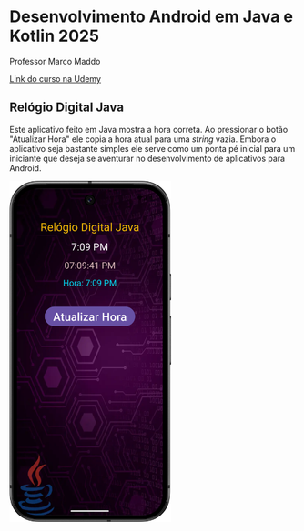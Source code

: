 # Desenvolvimento Android em Java e Kotlin 2025

Professor Marco Maddo

[Link do curso na Udemy](https://www.udemy.com/course/desenvolvimento-android-do-absoluto-zero-para-iniciantes/)

## Relógio Digital Java

Este aplicativo feito em Java mostra a hora correta. Ao pressionar o botão "Atualizar Hora" ele copia a hora atual para uma *string* vazia. Embora o aplicativo seja bastante simples ele serve como um ponta pé inicial para um iniciante que deseja se aventurar no desenvolvimento de aplicativos para Android.

<img src="img/relogio-digital-java.png" alt="Aplicativo relógio Digital Java" height="600">
